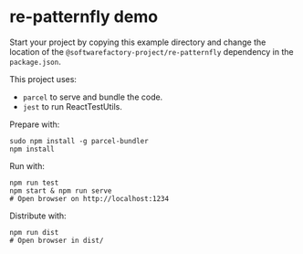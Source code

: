 # re-patternfly demo

Start your project by copying this example directory and change the location
of the `@softwarefactory-project/re-patternfly` dependency in the `package.json`.

This project uses:

* `parcel` to serve and bundle the code.
* `jest` to run ReactTestUtils.

Prepare with:

```
sudo npm install -g parcel-bundler
npm install
```

Run with:

```
npm run test
npm start & npm run serve
# Open browser on http://localhost:1234
```

Distribute with:

```
npm run dist
# Open browser in dist/
```
